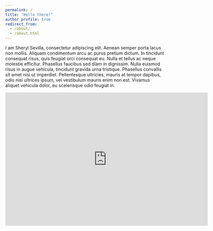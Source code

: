 ```yaml
---
permalink: /
title: "Hello there!"
author_profile: true
redirect_from: 
  - /about/
  - /about.html
---
```


I am Sheryl Sevilla, consectetur adipiscing elit. Aenean semper porta lacus non mollis. Aliquam condimentum arcu ac purus pretium dictum. In tincidunt consequat risus, quis feugiat orci consequat eu. Nulla et tellus ac neque molestie efficitur. Phasellus faucibus sed diam in dignissim. Nulla euismod risus in augue vehicula, tincidunt gravida urna tristique. Phasellus convallis sit amet nisi ut imperdiet. Pellentesque ultricies, mauris at tempor dapibus, odio nisi ultrices ipsum, vel vestibulum mauris enim non est. Vivamus aliquet vehicula dolor, eu scelerisque odio feugiat in.

<!-- <iframe src="https://docs.google.com/forms/d/e/1FAIpQLSfxEXxQgsWvXIWL4KCpSIHRTX4XE2KgP92qMQ33tf0Fr5raLA/viewform?embedded=true" width="640" height="422" frameborder="0" marginheight="0" marginwidth="0">Loading…</iframe> -->

<div class="google-form-container">
    <iframe src="https://docs.google.com/forms/d/e/1FAIpQLSfxEXxQgsWvXIWL4KCpSIHRTX4XE2KgP92qMQ33tf0Fr5raLA/viewform?embedded=true" width="640" height="422" frameborder="0" marginheight="0" marginwidth="0">Loading…</iframe>
</div>